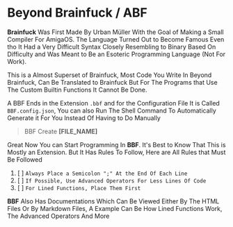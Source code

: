 # Beyond Brainfuck / ABF

**Brainfuck** Was First Made By Urban Müller With the Goal of Making a Small Compiler For AmigaOS. 
The Language Turned Out to Become Famous Even tho It Had a Very Difficult Syntax Closely Resembling to 
Binary Based On Difficulty and Was Meant to Be an Esoteric Programming Language (Not For Work).

This is a Almost Superset of Brainfuck, Most Code You Write In Beyond Brainfuck, Can Be Translated to
Brainfuck But For The Programs that Use The Custom Builtin Functions It Cannot Be Done.  

A BBF Ends in the Extension `.bbf` and for the Configuration File It is Called `BBF.config.json`,
You can also Run The Shell Command To Automatically Generate it For You Instead Of Having to Do Manually

> BBF Create **[FILE_NAME]**

Great Now You can Start Programming In **BBF**. It's Best to Know That This is Mostly an Extension.
But It Has Rules To Follow, Here are All Rules that Must Be Followed

1. [ ] `Always Place a Semicolon ";" At the End Of Each Line`
2. [ ] `If Possible, Use Advanced Operators For Less Lines Of Code`
3. [ ] `For Lined Functions, Place Them First`

**BBF** Also Has Documentations Which Can Be Viewed Either By The HTML Files Or By Markdown Files, A Example Can Be How 
Lined Functions Work, The Advanced Operators And More
